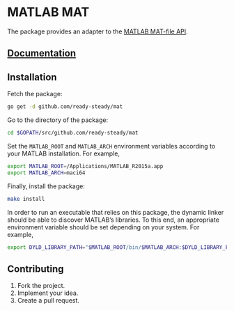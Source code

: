 # MATLAB MAT

The package provides an adapter to the [MATLAB MAT-file API][1].

## [Documentation][doc]

## Installation

Fetch the package:

```bash
go get -d github.com/ready-steady/mat
```

Go to the directory of the package:

```bash
cd $GOPATH/src/github.com/ready-steady/mat
```

Set the `MATLAB_ROOT` and `MATLAB_ARCH` environment variables according to your
MATLAB installation. For example,

```bash
export MATLAB_ROOT=/Applications/MATLAB_R2015a.app
export MATLAB_ARCH=maci64
```

Finally, install the package:

```bash
make install
```

In order to run an executable that relies on this package, the dynamic linker
should be able to discover MATLAB’s libraries. To this end, an appropriate
environment variable should be set depending on your system. For example,

```bash
export DYLD_LIBRARY_PATH="$MATLAB_ROOT/bin/$MATLAB_ARCH:$DYLD_LIBRARY_PATH"
```

## Contributing

1. Fork the project.
2. Implement your idea.
3. Create a pull request.

[1]: http://www.mathworks.com/help/pdf_doc/matlab/apiext.pdf

[doc]: http://godoc.org/github.com/ready-steady/mat

